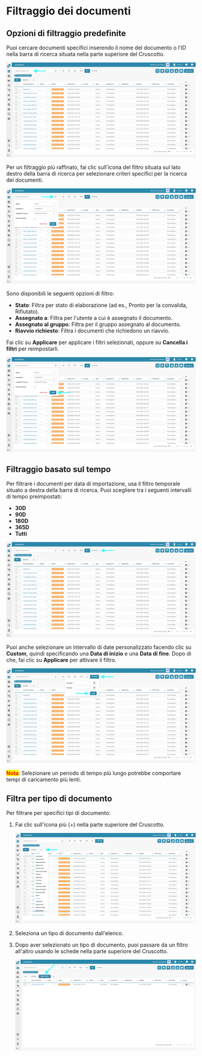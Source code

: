 # Filtraggio dei documenti

## Opzioni di filtraggio predefinite

Puoi cercare documenti specifici inserendo il nome del documento o l'ID nella barra di ricerca situata nella parte superiore del Cruscotto.

![](https://raw.githubusercontent.com/Fellow-Consulting-AG/docbits/refs/heads/main/readme/.gitbook/assets/FilteringDocs_1.png)

Per un filtraggio più raffinato, fai clic sull'icona del filtro situata sul lato destro della barra di ricerca per selezionare criteri specifici per la ricerca dei documenti.

![](https://raw.githubusercontent.com/Fellow-Consulting-AG/docbits/refs/heads/main/readme/.gitbook/assets/FilteringDocs_2.png)

Sono disponibili le seguenti opzioni di filtro:

* **Stato**: Filtra per stato di elaborazione (ad es., Pronto per la convalida, Rifiutato).
* **Assegnato a**: Filtra per l'utente a cui è assegnato il documento.
* **Assegnato al gruppo**: Filtra per il gruppo assegnato al documento.
* **Riavvio richiesto**: Filtra i documenti che richiedono un riavvio.

Fai clic su **Applicare** per applicare i filtri selezionati, oppure su **Cancella i filtri** per reimpostarli.

![](https://raw.githubusercontent.com/Fellow-Consulting-AG/docbits/refs/heads/main/readme/.gitbook/assets/FilteringDocs_3.png)

## Filtraggio basato sul tempo

Per filtrare i documenti per data di importazione, usa il filtro temporale situato a destra della barra di ricerca. Puoi scegliere tra i seguenti intervalli di tempo preimpostati:

* **30D**
* **90D**
* **180D**
* **365D**
* **Tutti**

![](https://raw.githubusercontent.com/Fellow-Consulting-AG/docbits/refs/heads/main/readme/.gitbook/assets/FilteringDocs_4.png)

Puoi anche selezionare un intervallo di date personalizzato facendo clic su **Custom**, quindi specificando una **Data di inizio** e una **Data di fine**. Dopo di che, fai clic su **Applicare** per attivare il filtro.

![](https://raw.githubusercontent.com/Fellow-Consulting-AG/docbits/refs/heads/main/readme/.gitbook/assets/FilteringDocs_5.png)

<mark style="color:red;">**Nota**</mark>: Selezionare un periodo di tempo più lungo potrebbe comportare tempi di caricamento più lenti.

## Filtra per tipo di documento

Per filtrare per specifici tipi di documento:

1.  Fai clic sull'icona più (+) nella parte superiore del Cruscotto.

    ![](https://raw.githubusercontent.com/Fellow-Consulting-AG/docbits/refs/heads/main/readme/.gitbook/assets/FilteringDocs_6.png)
2. Seleziona un tipo di documento dall'elenco.
3.  Dopo aver selezionato un tipo di documento, puoi passare da un filtro all'altro usando le schede nella parte superiore del Cruscotto.

    ![](https://raw.githubusercontent.com/Fellow-Consulting-AG/docbits/refs/heads/main/readme/.gitbook/assets/FilteringDocs_7.png)
